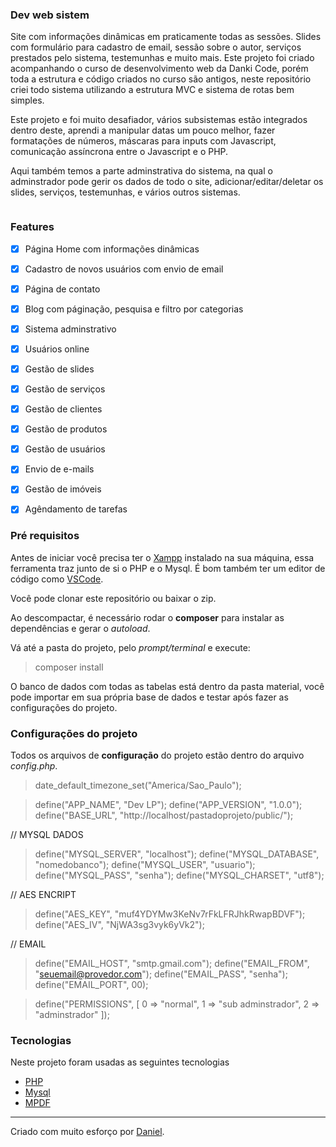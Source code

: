 ### Dev web sistem

<p>Site com informações dinâmicas em praticamente todas as sessões. Slides com formulário para cadastro de email, sessão sobre o autor, serviços prestados pelo sistema, testemunhas e muito mais. Este projeto foi criado acompanhando o curso de desenvolvimento web da Danki Code, porém toda a estrutura e código criados no curso são antigos, neste repositório criei todo sistema utilizando a estrutura MVC e sistema de rotas bem simples.</p>

<p>Este projeto e foi muito desafiador, vários subsistemas estão integrados dentro deste, aprendi a manipular datas um pouco melhor, fazer formatações de números, máscaras para inputs com Javascript, comunicação assíncrona entre o Javascript e o PHP.</p>

<p>Aqui também temos a parte adminstrativa do sistema, na qual o adminstrador pode gerir os dados de todo o site, adicionar/editar/deletar os slides, serviços, testemunhas, e vários outros sistemas.</p>

<img src=""/>

### Features

- [x] Página Home com informações dinâmicas
- [x] Cadastro de novos usuários com envio de email
- [x] Página de contato
- [x] Blog com páginação, pesquisa e filtro por categorias

- [x] Sistema adminstrativo
- [x] Usuários online
- [x] Gestão de slides
- [x] Gestão de serviços
- [x] Gestão de clientes
- [x] Gestão de produtos
- [x] Gestão de usuários
- [x] Envio de e-mails
- [x] Gestão de imóveis
- [x] Agêndamento de tarefas

### Pré requisitos
Antes de iniciar você precisa ter o [Xampp](https://www.apachefriends.org/pt_br/index.html) instalado na sua máquina, essa ferramenta traz junto de si o PHP e o Mysql. É bom também ter um editor de código como [VSCode](https://code.visualstudio.com/).

Você pode clonar este repositório ou baixar o zip.

Ao descompactar, é necessário rodar o **composer** para instalar as dependências e gerar o *autoload*.

Vá até a pasta do projeto, pelo *prompt/terminal* e execute:
> composer install

O banco de dados com todas as tabelas está dentro da pasta material, você pode importar em sua própria base de dados e testar após fazer as configurações do projeto.

### Configurações do projeto

Todos os arquivos de **configuração** do projeto estão dentro do arquivo *config.php*.

> date_default_timezone_set("America/Sao_Paulo");

> define("APP_NAME",          "Dev LP");
> define("APP_VERSION",       "1.0.0");
> define("BASE_URL",          "http://localhost/pastadoprojeto/public/");

// MYSQL DADOS
> define("MYSQL_SERVER",      "localhost");
> define("MYSQL_DATABASE",    "nomedobanco");
> define("MYSQL_USER",        "usuario");
> define("MYSQL_PASS",        "senha");
> define("MYSQL_CHARSET",     "utf8");

// AES ENCRIPT
> define("AES_KEY",           "muf4YDYMw3KeNv7rFkLFRJhkRwapBDVF");
> define("AES_IV",            "NjWA3sg3vyk6yVk2");

// EMAIL
> define("EMAIL_HOST",        "smtp.gmail.com");
> define("EMAIL_FROM",        "seuemail@provedor.com");
> define("EMAIL_PASS",        "senha");
> define("EMAIL_PORT",        00);

> define("PERMISSIONS",       [ 0 => "normal", 1 => "sub adminstrador", 2 => "adminstrador" ]);

### Tecnologias

Neste projeto foram usadas as seguintes tecnologias

- [PHP](https://www.php.net/)
- [Mysql](https://www.mysql.com/)
- [MPDF](https://mpdf.github.io/)

<hr/>
Criado com muito esforço por <a href="https://github.com/d8web/" target="_blank">Daniel</a>.